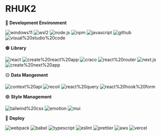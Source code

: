 # RHUK2

🔴 **Development Environment**

![windows11](https://img.shields.io/badge/windows11-000000?style=for-the-badge&logo=windows11&logoColor=0078D4)
![wsl2](https://img.shields.io/badge/wsl2-000000?style=for-the-badge&logo=linux&logoColor=FCC624)
![node.js](https://img.shields.io/badge/node.js-000000?style=for-the-badge&logo=node.js)
![npm](https://img.shields.io/badge/npm-000000?style=for-the-badge&logo=npm)
![javascript](https://img.shields.io/badge/javascript-000000?style=for-the-badge&logo=javascript)
![github](https://img.shields.io/badge/github-000000?style=for-the-badge&logo=github)
![visual%20studio%20code](https://img.shields.io/badge/visual%20studio%20code-000000?style=for-the-badge&logo=visual%20studio%20code&logoColor=007ACC)

🟠 **Library**

![react](https://img.shields.io/badge/react-000000?style=for-the-badge&logo=react)
![create%20react%20app](https://img.shields.io/badge/create%20react%20app-000000?style=for-the-badge&logo=create%20react%20app)
![craco](https://img.shields.io/badge/craco-000000?style=for-the-badge&logo=create%20react%20app)
![react%20router](https://img.shields.io/badge/react%20router-000000?style=for-the-badge&logo=react%20router)
![next.js](https://img.shields.io/badge/next.js-000000?style=for-the-badge&logo=next.js)
![create%20next%20app](https://img.shields.io/badge/create%20next%20app-000000?style=for-the-badge&logo=next.js)

🟡 **Data Mangement**

![context%20api](https://img.shields.io/badge/context%20api-000000?style=for-the-badge&logo=context%20api)
![recoil](https://img.shields.io/badge/recoil-000000?style=for-the-badge&logo=recoil&logoColor=764ABC)
![react%20query](https://img.shields.io/badge/react%20query-000000?style=for-the-badge&logo=react%20query)
![react%20hook%20form](https://img.shields.io/badge/react%20hook%20form-000000?style=for-the-badge&logo=react%20hook%20form)

🟢 **Style Management**

![tailwind%20css](https://img.shields.io/badge/tailwind%20css-000000?style=for-the-badge&logo=tailwindcss)
![emotion](https://img.shields.io/badge/emotion-000000?style=for-the-badge&logo=emotion)
![mui](https://img.shields.io/badge/mui-000000?style=for-the-badge&logo=mui)

🔵 **Deploy**

![webpack](https://img.shields.io/badge/webpack-000000?style=for-the-badge&logo=webpack)
![babel](https://img.shields.io/badge/babel-000000?style=for-the-badge&logo=babel)
![typescript](https://img.shields.io/badge/typescript-000000?style=for-the-badge&logo=typescript)
![eslint](https://img.shields.io/badge/eslint-000000?style=for-the-badge&logo=eslint&logoColor=4B32C3)
![prettier](https://img.shields.io/badge/prettier-000000?style=for-the-badge&logo=prettier)
![aws](https://img.shields.io/badge/aws-000000?style=for-the-badge&logo=amazonaws)
![vercel](https://img.shields.io/badge/vercel-000000?style=for-the-badge&logo=vercel)
